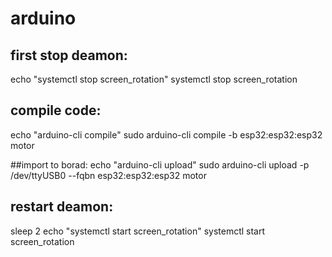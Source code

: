 # arduino

## first stop deamon:
echo "systemctl stop screen_rotation"
systemctl stop screen_rotation

## compile code:
echo "arduino-cli compile"
sudo arduino-cli compile -b esp32:esp32:esp32 motor

##import to borad:
echo "arduino-cli upload"
sudo arduino-cli upload -p /dev/ttyUSB0 --fqbn esp32:esp32:esp32 motor

## restart deamon:
sleep 2
echo "systemctl start screen_rotation"
systemctl start screen_rotation
